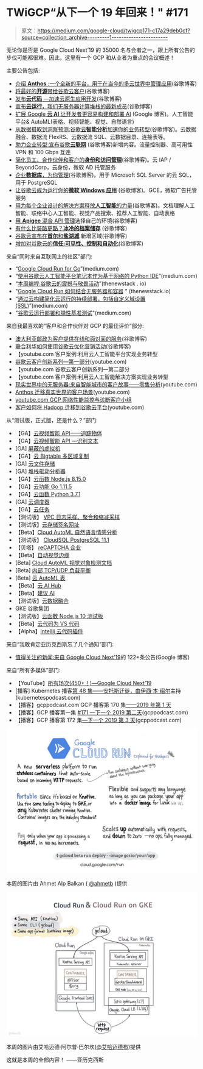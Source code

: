 # TWiGCP“从下一个 19 年回来！" #171

> 原文：<https://medium.com/google-cloud/twigcp171-c17a29deb0cf?source=collection_archive---------1----------------------->

无论你是否是 Google Cloud Next’19 的 35000 名与会者之一，跟上所有公告的步伐可能都很难。因此，这里有一个 GCP 和从业者为重点的会议概述！

主要公告包括:

*   [介绍 **Anthos** :一个全新的平台，用于在当今的多云世界中管理应用](http://gtech.run/vkja7)(谷歌博客)
*   [将最好的**开源**带给谷歌云客户](http://gtech.run/u5eas)(谷歌博客)
*   [发布**云代码** —加速云原生应用开发](http://gtech.run/mpr7b)(谷歌博客)
*   [宣布**云运行**，我们无服务器计算堆栈的最新成员](http://gtech.run/5eudw)(谷歌博客)
*   [扩展 Google **云 AI** 让开发者更容易构建和部署 AI](http://gtech.run/kx3nl) (Google 博客)。人工智能平台& AutoML(表格、视频智能、视觉、自然语言)
*   [从数据摄取到洞察预测:谷歌**云智能分析**加速你的业务转型](http://gtech.run/j9cvg)(谷歌博客)。云数据融合、数据流 FlexRS、云数据流 SQL、云数据目录、连接表等。
*   [助力企业转型:宣布谷歌**云联网**](http://gtech.run/n23x5) (谷歌博客)新增内容。流量控制器、高可用性 VPN 和 100 Gbps 互连
*   [简化员工、合作伙伴和客户的**身份和访问管理**](http://gtech.run/jrtrs)(谷歌博客)。云 IAP / BeyondCorp，云身份，微软 AD 托管服务
*   [企业**数据库**，为你管理](http://gtech.run/a4dh2)(谷歌博客)。用于 Microsoft SQL Server 的云 SQL，用于 PostgreSQL
*   [让谷歌云成为运行你的**微软 Windows 应用**](http://gtech.run/85bj6) (谷歌博客)。GCE，微软广告托管服务
*   [用为每个企业设计的解决方案释放**人工智能**的力量](http://gtech.run/ctwlx)(谷歌博客)。文档理解人工智能、联络中心人工智能、视觉产品搜索、推荐人工智能、自动表格
*   [用 **Apigee** 混合 API 管理](http://gtech.run/svsew)选择自己的环境(谷歌博客)
*   [有什么比装酷更酷？**冰冷的档案储存**](http://gtech.run/d7h8m) (谷歌博客)
*   [谷歌云宣布在**首尔**和**盐湖城**](http://gtech.run/fn8ke) 新增区域(谷歌博客)
*   [增加对谷歌云的**信任:可见性、控制和自动化**](http://gtech.run/lyfrb)(谷歌博客)

来自“同时来自互联网上的社区”部门:

*   “[Google Cloud Run for Go](http://gtech.run/dxyk2)”(medium.com)
*   “[使用谷歌云人工智能平台笔记本作为基于网络的 Python IDE](http://gtech.run/kxd43)”(medium.com)
*   “[本周编程:谷歌云的震撼与敬畏活动](http://gtech.run/dphjb)”(thenewstack . io)
*   "[Google Cloud Run 如何结合无服务器和容器](http://gtech.run/u67su) " (thenewstack.io)
*   “[通过云构建简化云运行的持续部署，包括自定义域设置(SSL)](http://gtech.run/b6xkh)”(medium.com)
*   "[谷歌云运行部署和弹性基准测试](http://gtech.run/xpzdg)"(medium.com)

来自我最喜欢的“客户和合作伙伴对 GCP 的最佳评价”部分:

*   [澳大利亚邮政为客户提供在线和面对面的服务](http://gtech.run/8zzkx)(谷歌博客)
*   [联合利华如何使用谷歌云优化营销活动](http://gtech.run/pqzux)(谷歌博客)
*   【youtube.com 客户案例:利用云人工智能平台实现业务转型
*   [谷歌云客户创新系列—第一部分](http://gtech.run/bx4ve)(youtube.com)
*   【youtube.com 谷歌云客户创新系列—第二部分
*   【youtube.com 客户案例:利用云人工智能解决方案实现业务转型
*   [现实世界中的无服务器:来自智能城市的客户故事——零售分析](http://gtech.run/54r75)(youtube.com)
*   [Anthos 迁移真实世界的客户场景](http://gtech.run/5fzw9)(youtube.com)
*   [youtube.com GCP 网络性能监控与诊断客户小组](http://gtech.run/jektg)
*   [客户如何将 Hadoop 迁移到谷歌云平台](http://gtech.run/htftv)(youtube.com)

从“测试版，正式版，还是什么？”部门:

*   【GA】[云视频智能 API——追踪物体](http://gtech.run/zbx3r)
*   【GA】[云视频智能 API —识别文本](http://gtech.run/7m5xv)
*   [GA] [屏蔽的虚拟机](http://gtech.run/857vh)
*   【GA】[云 Bigtable 多区域复制](http://gtech.run/r32jc)
*   [GA] [云文件存储](http://gtech.run/n85y3)
*   [GA] [堆栈驱动分析器](https://cloud.google.com/profiler/)
*   【GA】[云函数 Node.js 8.15.0](http://gtech.run/ks5l7)
*   【GA】[云功能 Go 1.11.5](http://gtech.run/jty7f)
*   【GA】[云函数 Python 3.7.1](http://gtech.run/jxfuc)
*   [GA] [云调度器](http://gtech.run/vadrz)
*   【GA】[云任务](http://gtech.run/d9h2r)
*   【测试版】 [VPC 日志采样、聚合和缩减采样](http://gtech.run/gbcbf)
*   【测试版】[云存储签名网址](http://gtech.run/599rt)
*   【Beta】[Cloud AutoML 自然语言情感分析](http://gtech.run/khgd7)
*   【测试版】 [CloudSQL PostgreSQL 11.1](http://gtech.run/kpwyz)
*   【贝塔】 [reCAPTCHA 企业](http://gtech.run/dgdyn)
*   【Beta】[自动视觉边缘](http://gtech.run/5qgaw)
*   [Beta] [Cloud AutoML 视觉对象检测文档](http://gtech.run/rntgx)
*   [Beta] [内部 TCP/UDP 负载平衡](http://gtech.run/2wtfh)
*   [Beta] [云 AutoML 表](http://gtech.run/gy6y3)
*   【Beta】[云 AI Hub](http://gtech.run/a4dnw)
*   【Beta】[建议 AI](http://gtech.run/txmlm)
*   【测试版】[云数据融合](http://gtech.run/p9ym2)
*   GKE 谷歌集团
*   【测试版】[云函数 Node.js 10 测试版](http://gtech.run/suneg)
*   【Beta】[云代码为 VS 代码](http://gtech.run/mkk76)
*   【Alpha】[Intellij 云代码插件](http://gtech.run/znp9m)

来自“我敢肯定亚历克西斯忘了几个通知”部门:

*   [值得关注的新闻:来自 Google Cloud Next’19](http://gtech.run/abqev)的 122+条公告(Google 博客)

来自“所有多媒体”部门:

*   【YouTube】[所有场次(450+！)—Google Cloud Next’19](http://gtech.run/veygk)
*   [播客] Kubernetes 播客[第 48 集——安托斯迁徙，由伊西·本·绍尔](http://gtech.run/8ncfa)主持(kubernetespodcast.com)
*   【播客】gcppodcast.com GCP 播客第 170 集[——2019 年第 1 天](http://gtech.run/ecezm)
*   【播客】GCP 播客第一集 [#171 —下一个 2019 第二天](http://gtech.run/ep3he)(gcppodcast.com)
*   【播客】GCP 播客第 172 集[—下一个 2019 第 3 天](http://gtech.run/sq2g3)(gcppodcast.com)

[![](img/e2898fc9bc467d96cab7938a0dba4840.png)](http://cloud.google.com/run)

本周的图片由 Ahmet Alp Balkan ( [@ahmetb](http://twitter.com/ahmetb) )提供

[![](img/91c64d6a3035529de5f853ea9df93d8b.png)](http://cloud.google.com/run)

本周的图片由艾哈迈德·阿尔普·巴尔坎([@艾哈迈德布](http://twitter.com/ahmetb))提供

这就是本周的全部内容！
——亚历克西斯